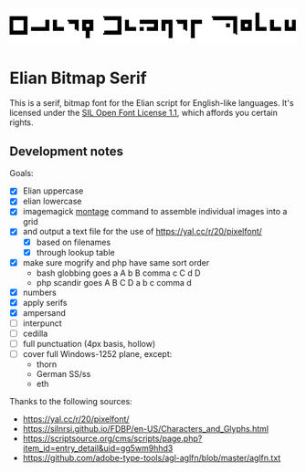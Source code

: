![Elian Bitmap Serif](./samples/elian-bitmap-serif.png)

# Elian Bitmap Serif

This is a serif, bitmap font for the Elian script for English-like languages. It's licensed under the [SIL Open Font License 1.1](https://spdx.org/licenses/OFL-1.1.html), which affords you certain rights.



## Development notes

Goals:

- [x] Elian uppercase
- [x] elian lowercase
- [x] imagemagick [montage](https://www.imagemagick.org/Usage/montage/) command to assemble individual images into a grid
- [x] and output a text file for the use of https://yal.cc/r/20/pixelfont/
	- [x] based on filenames
	- [x] through lookup table
- [x] make sure mogrify and php have same sort order
	- bash globbing goes a A b B comma c C d D
	- php scandir goes A B C D a b c comma d
- [x] numbers
- [x] apply serifs
- [x] ampersand
- [ ] interpunct
- [ ] cedilla
- [ ] full punctuation (4px basis, hollow)
- [ ] cover full Windows-1252 plane, except:
	- thorn
	- German SS/ss
	- eth


Thanks to the following sources:
- https://yal.cc/r/20/pixelfont/
- https://silnrsi.github.io/FDBP/en-US/Characters_and_Glyphs.html
- https://scriptsource.org/cms/scripts/page.php?item_id=entry_detail&uid=gg5wm9hhd3
- https://github.com/adobe-type-tools/agl-aglfn/blob/master/aglfn.txt
